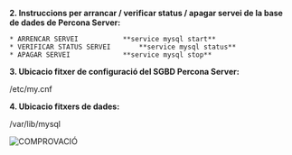 **2. Instruccions per arrancar / verificar status / apagar servei de la base de dades de Percona Server:**
	
	* ARRENCAR SERVEI			**service mysql start**
	* VERIFICAR STATUS SERVEI		**service mysql status**
	* APAGAR SERVEI				**service mysql stop**  


**3. Ubicacio fitxer de configuració del SGBD Percona Server:**

/etc/my.cnf


**4. Ubicacio fitxers de dades:**

/var/lib/mysql

![COMPROVACIÓ](ivanenriquez/BD-M02-M010/MP10-UF2/A1/imatges/ubicacio_per_defecte_fitxers_de_dades.PNG)  
